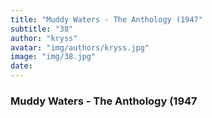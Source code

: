 ```yaml
---
title: "Muddy Waters - The Anthology (1947"
subtitle: "38"
author: "kryss"
avatar: "img/authors/kryss.jpg"
image: "img/38.jpg"
date:
---
```


### Muddy Waters - The Anthology (1947
